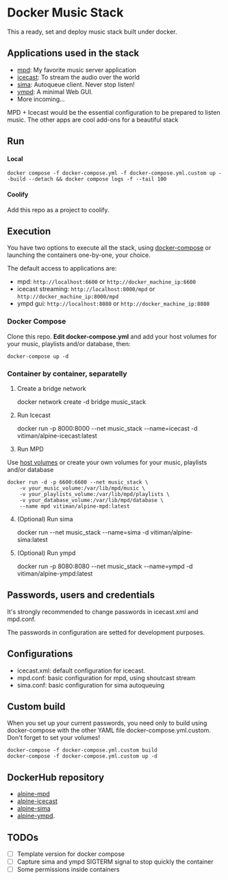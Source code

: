 # Docker Music Stack

This a ready, set and deploy music stack built under docker.

## Applications used in the stack

- [mpd](http://mpd.wikia.com/wiki/Music_Player_Daemon_Wiki): My favorite 
music server application
- [icecast](http://icecast.org/): To stream the audio over the world
- [sima](http://kaliko.me/code/mpd-sima/): Autoqueue client. Never stop listen!
- [ympd](https://www.ympd.org/): A minimal Web GUI.
- More incoming...

MPD + Icecast would be the essential configuration to be prepared to listen music.
The other apps are cool add-ons for a beautiful stack

## Run
#### Local
```shell
docker compose -f docker-compose.yml -f docker-compose.yml.custom up --build --detach && docker compose logs -f --tail 100
```

#### Coolify
Add this repo as a project to coolify.

## Execution

You have two options to execute all the stack, using [docker-compose](https://docs.docker.com/compose/) or
launching the containers one-by-one, your choice. 

The default access to applications are:

- mpd: `http://localhost:6600` or `http://docker_machine_ip:6600`
- icecast streaming: `http://localhost:8000/mpd` or `http://docker_machine_ip:8000/mpd`
- ympd gui: `http://localhost:8080` or `http://docker_machine_ip:8080`

### Docker Compose

Clone this repo. **Edit docker-compose.yml** and add your host volumes for your music, playlists and/or database, then:

    docker-compose up -d

### Container by container, separatelly

1. Create a bridge network

    docker network create -d bridge music_stack

2. Run Icecast

    docker run -p 8000:8000 --net music_stack --name=icecast -d vitiman/alpine-icecast:latest

3. Run MPD

Use [host volumes](https://docs.docker.com/engine/userguide/containers/dockervolumes/#mount-a-host-directory-as-a-data-volume) or create your own volumes for your music, playlists and/or database

    docker run -d -p 6600:6600 --net music_stack \ 
        -v your_music_volume:/var/lib/mpd/music \
        -v your_playlists_volume:/var/lib/mpd/playlists \
        -v your_database_volume:/var/lib/mpd/database \
        --name mpd vitiman/alpine-mpd:latest

4. (Optional) Run sima

    docker run --net music_stack --name=sima -d vitiman/alpine-sima:latest

5. (Optional) Run ympd

    docker run -p 8080:8080 --net music_stack --name=ympd -d vitiman/alpine-ympd:latest

## Passwords, users and credentials

It's strongly recommended to change passwords in icecast.xml and mpd.conf.

The passwords in configuration are setted for development purposes.

## Configurations

- icecast.xml: default configuration for icecast.
- mpd.conf: basic configuration for mpd, using shoutcast stream
- sima.conf: basic configuration for sima autoqueuing

## Custom build

When you set up your current passwords, you need only to build using docker-compose 
with the other YAML file docker-compose.yml.custom. Don't forget to set your
volumes!

    docker-compose -f docker-compose.yml.custom build
    docker-compose -f docker-compose.yml.custom up -d

## DockerHub repository

- [alpine-mpd](https://hub.docker.com/r/vitiman/alpine-mpd/) 
- [alpine-icecast](https://hub.docker.com/r/vitiman/alpine-icecast/) 
- [alpine-sima](https://hub.docker.com/r/vitiman/alpine-sima/) 
- [alpine-ympd](https://hub.docker.com/r/vitiman/alpine-ympd/).

## TODOs

- [ ] Template version for docker compose
- [ ] Capture sima and ympd SIGTERM signal to stop quickly the container
- [ ] Some permissions inside containers
